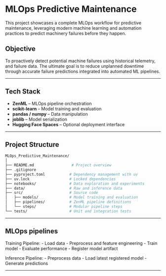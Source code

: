 # MLOps Predictive Maintenance

This project showcases a complete MLOps workflow for predictive maintenance, leveraging modern machine learning and automation practices to predict machinery failures before they happen.

## Objective

To proactively detect potential machine failures using historical telemetry, and failure data. The ultimate goal is to reduce unplanned downtime through accurate failure predictions integrated into automated ML pipelines.

---

## Tech Stack

- **ZenML** – MLOps pipeline orchestration  
- **scikit-learn** – Model training and evaluation  
- **pandas / numpy** – Data manipulation  
- **joblib** – Model serialization  
- **Hugging Face Spaces** – Optional deployment interface  

---

## Project Structure

```bash
MLOps_Predictive_Maintenance/
│
├── README.md                 # Project overview
├── .gitignore
├── pyproject.toml           # Dependency management with uv
├── uv.lock                  # Locked dependencies
├── notebooks/               # Data exploration and experiments
├── data/                    # Raw and inference data
├── src/                     # Source code
│   ├── models/              # Model training and evaluation
│   ├── pipelines/           # ZenML pipeline definitions
│   └── steps/               # Modular pipeline steps
└── tests/                   # Unit and integration tests
```

---

## MLOps pipelines

Training Pipeline:
    - Load data
    - Preprocess and feature engineering
    - Train model
    - Evaluate performance
    - Register model artifact

Inference Pipeline:
    - Preprocess data
    - Load latest registered model
    - Generate predictions

---